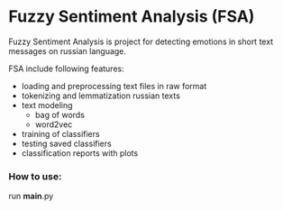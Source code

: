 # Fuzzy Sentiment Analysis (FSA)

Fuzzy Sentiment Analysis is project for detecting emotions in short text messages on russian language.

FSA include following features:
  * loading and preprocessing text files in raw format
  * tokenizing and lemmatization russian texts
  * text modeling
      * bag of words
      * word2vec
  * training of classifiers
  * testing saved classifiers
  * classification reports with plots
  
 ### How to use:
  run __main__.py
